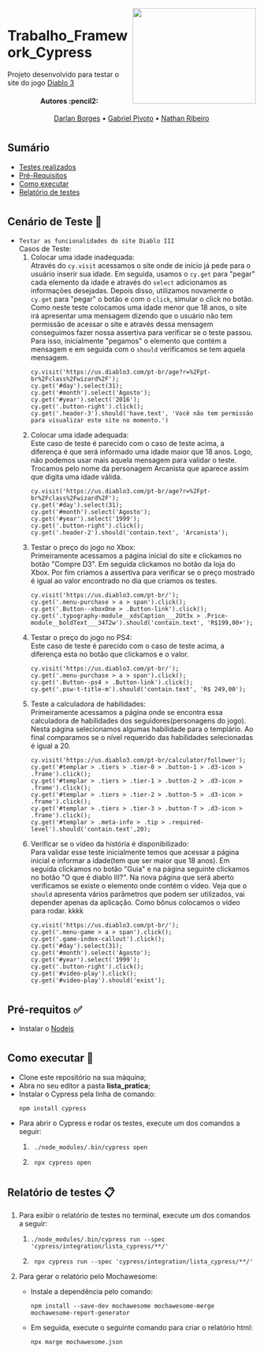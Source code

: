 <img align="right" width="250" height="194" src="https://www.seekpng.com/png/full/140-1404364_diablo-3-logo-png.png">

# Trabalho_Framework_Cypress
Projeto desenvolvido para testar o site do jogo [Diablo 3](https://us.diablo3.com/pt-br/)

<h4 align="center"> 
	Autores :pencil2:
</h4>

<p align="center">
 <a href="https://github.com/DarlanAjlune">Darlan Borges</a> •
 <a href="https://github.com/GabrielPivoto">Gabriel Pivoto</a> •
 <a href="https://github.com/NathanRibeiroC">Nathan Ribeiro</a>
</p>

#

## Sumário
* [Testes realizados](#Testes-realizados)
* [Pré-Requisitos](#Pré-requisitos)
* [Como executar](#Como-executar)
* [Relatório de testes](#Relatórios)

#

## Cenário de Teste :pencil: <a name="Testes-realizados"></a> 
- ```Testar as funcionalidades do site Diablo III```  
Casos de Teste:
	1. Colocar uma idade inadequada:  
		Através do ```cy.visit``` acessamos o site onde de início já pede para o usuário inserir sua idade. Em seguida, usamos o ```cy.get``` para "pegar" cada elemento da idade e através do ```select``` adicionamos as informações desejadas. Depois disso, utilizamos novamente o ```cy.get``` para "pegar" o botão e com o ```click```, simular o click no botão. Como neste teste colocamos uma idade menor que 18 anos, o site irá apresentar uma mensagem dizendo que o usuário não tem permissão de acessar o site e através dessa mensagem conseguimos fazer nossa assertiva para verificar se o teste passou. Para isso, inicialmente "pegamos" o elemento que contém a mensagem e em seguida com o ```should``` verificamos se tem aquela mensagem.
		```
		cy.visit('https://us.diablo3.com/pt-br/age?r=%2Fpt-br%2Fclass%2Fwizard%2F');
        cy.get('#day').select(31);
        cy.get('#month').select('Agosto');
        cy.get('#year').select('2016');
        cy.get('.button-right').click();
        cy.get('.header-3').should('have.text', 'Você não tem permissão para visualizar este site no momento.')
		```
	2. Colocar uma idade adequada:  
		Este caso de teste é parecido com o caso de teste acima, a diferença é que será informado uma idade maior que 18 anos. Logo, não podemos usar mais aquela mensagem para validar o teste. Trocamos pelo nome da personagem Arcanista que aparece assim que digita uma idade válida.
		```
		cy.visit('https://us.diablo3.com/pt-br/age?r=%2Fpt-br%2Fclass%2Fwizard%2F');
		cy.get('#day').select(31);
		cy.get('#month').select('Agosto');
		cy.get('#year').select('1999');
		cy.get('.button-right').click();
		cy.get('.header-2').should('contain.text', 'Arcanista');
		```
	3. Testar o preço do jogo no Xbox:  
		Primeiramente acessamos a página inicial do site e clickamos no botão "Compre D3". Em seguida clickamos no botão da loja do Xbox. Por fim criamos a assertiva para verificar se o preço mostrado é igual ao valor encontrado no dia que criamos os testes.
		```
		cy.visit('https://us.diablo3.com/pt-br/');
        cy.get('.menu-purchase > a > span').click();
        cy.get('.Button--xboxOne > .Button-link').click();
        cy.get('.typography-module__xdsCaption___2Ut3x > .Price-module__boldText___34T2w').should('contain.text', 'R$199,00+');
		```
	4. Testar o preço do jogo no PS4:  
		Este caso de teste é parecido com o caso de teste acima, a diferença esta no botão que clickamos e o valor.
		```
		cy.visit('https://us.diablo3.com/pt-br/');
        cy.get('.menu-purchase > a > span').click();
        cy.get('.Button--ps4 > .Button-link').click();
        cy.get('.psw-t-title-m').should('contain.text', 'R$ 249,00'); 
		```
	5. Teste a calculadora de habilidades:  
		Primeiramente acessamos a página onde se encontra essa calculadora de habilidades dos seguidores(personagens do jogo). Nesta página selecionamos algumas habilidade para o templário. Ao final comparamos se o nível requerido das habilidades selecionadas é igual a 20.
		```
		cy.visit('https://us.diablo3.com/pt-br/calculator/follower');
        cy.get('#templar > .tiers > .tier-0 > .button-1 > .d3-icon > .frame').click();
        cy.get('#templar > .tiers > .tier-1 > .button-2 > .d3-icon > .frame').click();
        cy.get('#templar > .tiers > .tier-2 > .button-5 > .d3-icon > .frame').click();
        cy.get('#templar > .tiers > .tier-3 > .button-7 > .d3-icon > .frame').click();
        cy.get('#templar > .meta-info > .tip > .required-level').should('contain.text',20);
		```
	6. Verificar se o vídeo da história é disponibilizado:  
		Para validar esse teste inicialmente temos que acessar a página inicial e informar a idade(tem que ser maior que 18 anos). Em seguida clickamos no botão "Guia" e na página seguinte clickamos no botão "O que é diablo III?". Na nova página que será aberto verificamos se existe o elemento onde contém o vídeo. Veja que o ```should``` apresenta vários parâmetros que podem ser utilizados, vai depender apenas da aplicação. Como bônus colocamos o vídeo para rodar. kkkk
		```
		cy.visit('https://us.diablo3.com/pt-br/');
        cy.get('.menu-game > a > span').click();
        cy.get('.game-index-callout').click();
        cy.get('#day').select(31);
        cy.get('#month').select('Agosto');
        cy.get('#year').select('1999');
        cy.get('.button-right').click();
        cy.get('#video-play').click();
        cy.get('#video-play').should('exist');
		```

#

## Pré-requitos :white_check_mark: <a name="Pré-requisitos"></a>
* Instalar o [Nodejs](https://nodejs.org/en/)

#

## Como executar :rocket: <a name="Como-executar"></a>
* Clone este repositório na sua máquina;
* Abra no seu editor a pasta **lista_pratica**;
* Instalar o Cypress pela linha de comando:
	```
	npm install cypress
	```
* Para abrir o Cypress e rodar os testes, execute um dos comandos a seguir:
	1. ```
		./node_modules/.bin/cypress open
		```
	2. ```
		npx cypress open
		```
#

## Relatório de testes :clipboard: <a name="Relatórios"></a>
1. Para exibir o relatório de testes no terminal, execute um dos comandos a seguir:
	1.  ```
		./node_modules/.bin/cypress run --spec 'cypress/integration/lista_cypress/**/'
		```
	2. ```
		npx cypress run --spec 'cypress/integration/lista_cypress/**/'
		```

2. Para gerar o relatório pelo Mochawesome:
	* Instale a dependência pelo comando:
		```
		npm install --save-dev mochawesome mochawesome-merge mochawesome-report-generator
		```
	* Em seguida, execute o seguinte comando para criar o relatório html:
		```
		npx marge mochawesome.json
		```
#